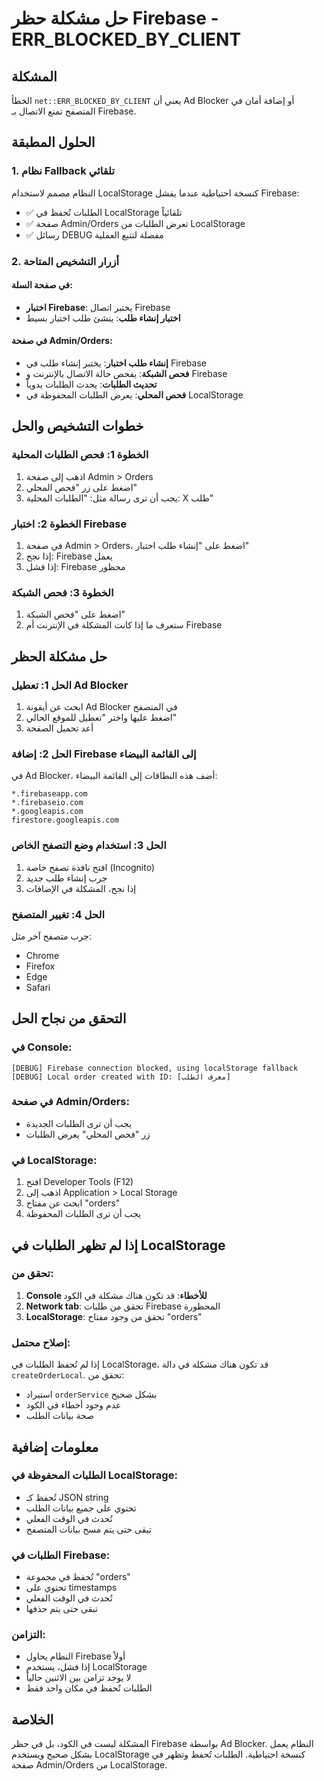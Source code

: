 # حل مشكلة حظر Firebase - ERR_BLOCKED_BY_CLIENT

## المشكلة
الخطأ `net::ERR_BLOCKED_BY_CLIENT` يعني أن Ad Blocker أو إضافة أمان في المتصفح تمنع الاتصال بـ Firebase.

## الحلول المطبقة

### 1. نظام Fallback تلقائي
النظام مصمم لاستخدام LocalStorage كنسخة احتياطية عندما يفشل Firebase:
- ✅ الطلبات تُحفظ في LocalStorage تلقائياً
- ✅ صفحة Admin/Orders تعرض الطلبات من LocalStorage
- ✅ رسائل DEBUG مفصلة لتتبع العملية

### 2. أزرار التشخيص المتاحة

#### في صفحة السلة:
- **اختبار Firebase**: يختبر اتصال Firebase
- **اختبار إنشاء طلب**: ينشئ طلب اختبار بسيط

#### في صفحة Admin/Orders:
- **إنشاء طلب اختبار**: يختبر إنشاء طلب في Firebase
- **فحص الشبكة**: يفحص حالة الاتصال بالإنترنت و Firebase
- **تحديث الطلبات**: يحدث الطلبات يدوياً
- **فحص المحلي**: يعرض الطلبات المحفوظة في LocalStorage

## خطوات التشخيص والحل

### الخطوة 1: فحص الطلبات المحلية
1. اذهب إلى صفحة Admin > Orders
2. اضغط على زر "فحص المحلي"
3. يجب أن ترى رسالة مثل: "الطلبات المحلية: X طلب"

### الخطوة 2: اختبار Firebase
1. في صفحة Admin > Orders، اضغط على "إنشاء طلب اختبار"
2. إذا نجح: Firebase يعمل
3. إذا فشل: Firebase محظور

### الخطوة 3: فحص الشبكة
1. اضغط على "فحص الشبكة"
2. ستعرف ما إذا كانت المشكلة في الإنترنت أم Firebase

## حل مشكلة الحظر

### الحل 1: تعطيل Ad Blocker
1. ابحث عن أيقونة Ad Blocker في المتصفح
2. اضغط عليها واختر "تعطيل للموقع الحالي"
3. أعد تحميل الصفحة

### الحل 2: إضافة Firebase إلى القائمة البيضاء
في Ad Blocker، أضف هذه النطاقات إلى القائمة البيضاء:
```
*.firebaseapp.com
*.firebaseio.com
*.googleapis.com
firestore.googleapis.com
```

### الحل 3: استخدام وضع التصفح الخاص
1. افتح نافذة تصفح خاصة (Incognito)
2. جرب إنشاء طلب جديد
3. إذا نجح، المشكلة في الإضافات

### الحل 4: تغيير المتصفح
جرب متصفح آخر مثل:
- Chrome
- Firefox
- Edge
- Safari

## التحقق من نجاح الحل

### في Console:
```
[DEBUG] Firebase connection blocked, using localStorage fallback
[DEBUG] Local order created with ID: [معرف الطلب]
```

### في صفحة Admin/Orders:
- يجب أن ترى الطلبات الجديدة
- زر "فحص المحلي" يعرض الطلبات

### في LocalStorage:
1. افتح Developer Tools (F12)
2. اذهب إلى Application > Local Storage
3. ابحث عن مفتاح "orders"
4. يجب أن ترى الطلبات المحفوظة

## إذا لم تظهر الطلبات في LocalStorage

### تحقق من:
1. **Console للأخطاء**: قد تكون هناك مشكلة في الكود
2. **Network tab**: تحقق من طلبات Firebase المحظورة
3. **LocalStorage**: تحقق من وجود مفتاح "orders"

### إصلاح محتمل:
إذا لم تُحفظ الطلبات في LocalStorage، قد تكون هناك مشكلة في دالة `createOrderLocal`. تحقق من:
- استيراد `orderService` بشكل صحيح
- عدم وجود أخطاء في الكود
- صحة بيانات الطلب

## معلومات إضافية

### الطلبات المحفوظة في LocalStorage:
- تُحفظ كـ JSON string
- تحتوي على جميع بيانات الطلب
- تُحدث في الوقت الفعلي
- تبقى حتى يتم مسح بيانات المتصفح

### الطلبات في Firebase:
- تُحفظ في مجموعة "orders"
- تحتوي على timestamps
- تُحدث في الوقت الفعلي
- تبقى حتى يتم حذفها

### التزامن:
- النظام يحاول Firebase أولاً
- إذا فشل، يستخدم LocalStorage
- لا يوجد تزامن بين الاثنين حالياً
- الطلبات تُحفظ في مكان واحد فقط

## الخلاصة

المشكلة ليست في الكود، بل في حظر Firebase بواسطة Ad Blocker. النظام يعمل بشكل صحيح ويستخدم LocalStorage كنسخة احتياطية. الطلبات تُحفظ وتظهر في صفحة Admin/Orders من LocalStorage. 